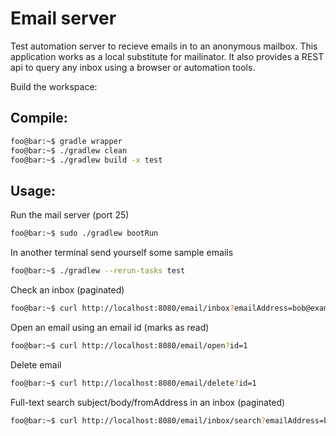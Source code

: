 # Email server
Test automation server to recieve emails in to an anonymous mailbox. This application works as a local substitute for mailinator. It also provides a REST api to query any inbox using a browser or automation tools.

Build the workspace:
## Compile:
```bash
foo@bar:~$ gradle wrapper
foo@bar:~$ ./gradlew clean
foo@bar:~$ ./gradlew build -x test
```

## Usage:
Run the mail server (port 25)
```bash
foo@bar:~$ sudo ./gradlew bootRun
```

In another terminal send yourself some sample emails
```bash
foo@bar:~$ ./gradlew --rerun-tasks test
```

Check an inbox (paginated)
```bash
foo@bar:~$ curl http://localhost:8080/email/inbox?emailAddress=bob@example.com&limit=2&sort=DESC&page=0
```

Open an email using an email id (marks as read)
```bash
foo@bar:~$ curl http://localhost:8080/email/open?id=1
```

Delete email
```bash
foo@bar:~$ curl http://localhost:8080/email/delete?id=1
```

Full-text search subject/body/fromAddress in an inbox (paginated)
```bash
foo@bar:~$ curl http://localhost:8080/email/inbox/search?emailAddress=bob@example.com&query=lorem&limit=2&page=0
```
